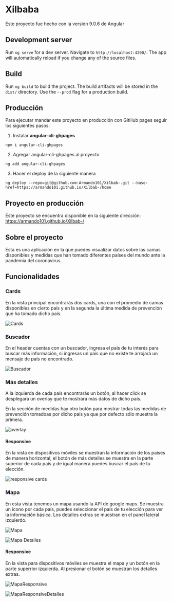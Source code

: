 # Xilbaba

Este proyecto fue hecho con la version 9.0.6 de Angular

## Development server

Run `ng serve` for a dev server. Navigate to `http://localhost:4200/`. The app will automatically reload if you change any of the source files.

## Build

Run `ng build` to build the project. The build artifacts will be stored in the `dist/` directory. Use the `--prod` flag for a production build.

## Producción

Para ejecutar mandar este proyecto en producción con GitHub pages seguir los siguientes pasos:

1. Instalar __angular-cli-ghpages__
```
npm i angular-cli-ghpages
```

2. Agregar angular-cli-ghpages al proyecto
```
ng add angular-cli-ghpages
```

3. Hacer el deploy de la siguiente manera
```
ng deploy --repo=git@github.com:Armando101/Xilbab-.git --base-href=https://armando101.github.io/Xilbab-/home
```

## Proyecto en producción
Este proyecto se encuentra disponible en la siguiente dirección: https://armando101.github.io/Xilbab-/

## Sobre el proyecto
Esta es una aplicación en la que puedes visualizar datos sobre las camas disponibles y medidas que han tomado diferentes países del mundo ante la pandemia del coronavirus.

## Funcionalidades

### Cards
En la vista principal encontrarás dos cards, una con el promedio de camas disponibles en cierto país y en la segunda la última medida de prevención que ha tomado dicho país.

![Cards](https://raw.githubusercontent.com/Armando101/Xilbab-/master/src/assets/screenshots/SS1.png)

### Buscador
En el header cuentas con un buscador, ingresa el país de tu interés para buscar más información, si ingresas un país que no existe te arrojará un mensaje de país no encontrado.

![Buscador](https://raw.githubusercontent.com/Armando101/Xilbab-/master/src/assets/screenshots/SS2.png)

### Más detalles

A la izquierda de cada país encontrarás un botón, al hacer click se desplegará un overlay que te mostrará más datos de dicho país.

En la sección de medidas hay otro botón para mostrar todas las medidas de prevención tomadoas por dicho país ya que por defecto sólo muestra la primera.

![overlay](https://github.com/Armando101/Xilbab-/blob/master/src/assets/screenshots/SS3.png)

#### Responsive
En la vista en dispositivos móviles se muestran la información de los países de manera horizontal, el botón de más detalles se muestra en la parte superior de cada país y de igual manera puedes buscar el país de tu elección.

![responsive cards](https://github.com/Armando101/Xilbab-/blob/master/src/assets/screenshots/SS4.png)

### Mapa
En esta vista tenemos un mapa usando la API de google maps. Se muestra un ícono por cada país, puedes seleccionar el país de tu elección para ver la información básica. Los detalles extras se muestran en el panel lateral izquierdo.

![Mapa](https://github.com/Armando101/Xilbab-/blob/master/src/assets/screenshots/SS5.png)

![Mapa Detalles](https://github.com/Armando101/Xilbab-/blob/master/src/assets/screenshots/SS7.png)

#### Responsive
En la vista para dispositivos móviles se muestra el mapa y un botón en la parte superrior izquierda. Al presionar el botón se muestran los detalles extras.

![MapaResponsive](https://github.com/Armando101/Xilbab-/blob/master/src/assets/screenshots/SS6.png)

![MapaResponsiveDetalles](https://github.com/Armando101/Xilbab-/blob/master/src/assets/screenshots/SS8.png)